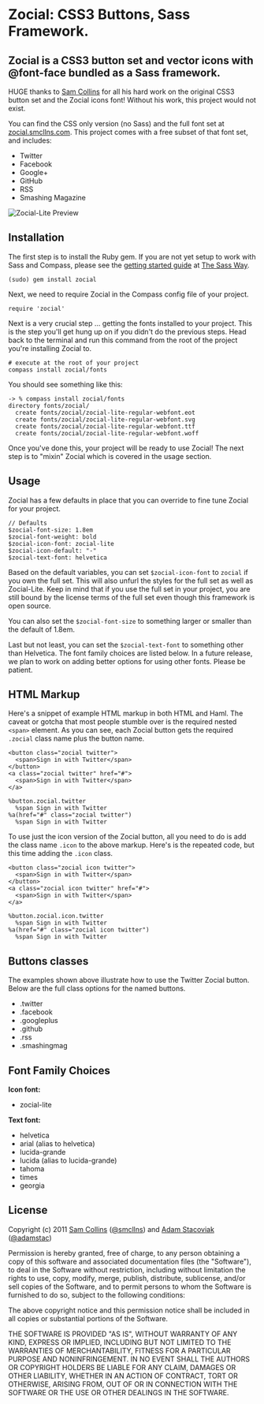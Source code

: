 # Zocial: CSS3 Buttons, Sass Framework.

## Zocial is a CSS3 button set and vector icons with @font-face bundled as a Sass framework.

HUGE thanks to [Sam Collins](http://twitter.com/smcllns) for all his hard work on the original CSS3 button set and the Zocial icons font! Without his work, this project would not exist.

You can find the CSS only version (no Sass) and the full font set at [zocial.smcllns.com](http://zocial.smcllns.com/). This project comes with a free subset of that font set, and includes:

* Twitter
* Facebook
* Google+
* GitHub
* RSS
* Smashing Magazine

![Zocial-Lite Preview](https://github.com/adamstac/zocial/raw/master/test/public/images/zocial-lite-preview.jpg)

## Installation

The first step is to install the Ruby gem. If you are not yet setup to work with Sass and Compass, please see the [getting started guide](http://thesassway.com/beginner/getting-started-with-sass-and-compass) at [The Sass Way](http://thesassway.com/).

    (sudo) gem install zocial

Next, we need to require Zocial in the Compass config file of your project.

    require 'zocial'

Next is a very crucial step ... getting the fonts installed to your project. This is the step you'll get hung up on if you didn't do the previous steps. Head back to the terminal and run this command from the root of the project you're installing Zocial to.

    # execute at the root of your project
    compass install zocial/fonts

You should see something like this:

    -> % compass install zocial/fonts
    directory fonts/zocial/ 
      create fonts/zocial/zocial-lite-regular-webfont.eot
      create fonts/zocial/zocial-lite-regular-webfont.svg
      create fonts/zocial/zocial-lite-regular-webfont.ttf
      create fonts/zocial/zocial-lite-regular-webfont.woff

Once you've done this, your project will be ready to use Zocial! The next step is to "mixin" Zocial which is covered in the usage section.

## Usage

Zocial has a few defaults in place that you can override to fine tune Zocial for your project.

    // Defaults
    $zocial-font-size: 1.8em
    $zocial-font-weight: bold
    $zocial-icon-font: zocial-lite
    $zocial-icon-default: "-"
    $zocial-text-font: helvetica

Based on the default variables, you can set `$zocial-icon-font` to `zocial` if you own the full set. This will also unfurl the styles for the full set as well as Zocial-Lite. Keep in mind that if you use the full set in your project, you are still bound by the license terms of the full set even though this framework is open source.

You can also set the `$zocial-font-size` to something larger or smaller than the default of 1.8em.

Last but not least, you can set the `$zocial-text-font` to something other than Helvetica. The font family choices are listed below. In a future release, we plan to work on adding better options for using other fonts. Please be patient.

## HTML Markup

Here's a snippet of example HTML markup in both HTML and Haml. The caveat or gotcha that most people stumble over is the required nested `<span>` element. As you can see, each Zocial button gets the required `.zocial` class name plus the button name.

    <button class="zocial twitter">
      <span>Sign in with Twitter</span>
    </button>
    <a class="zocial twitter" href="#">
      <span>Sign in with Twitter</span>
    </a>

    %button.zocial.twitter
      %span Sign in with Twitter
    %a(href="#" class="zocial twitter")
      %span Sign in with Twitter

To use just the icon version of the Zocial button, all you need to do is add the class name `.icon` to the above markup. Here's is the repeated code, but this time adding the `.icon` class.

    <button class="zocial icon twitter">
      <span>Sign in with Twitter</span>
    </button>
    <a class="zocial icon twitter" href="#">
      <span>Sign in with Twitter</span>
    </a>

    %button.zocial.icon.twitter
      %span Sign in with Twitter
    %a(href="#" class="zocial icon twitter")
      %span Sign in with Twitter

## Buttons classes

The examples shown above illustrate how to use the Twitter Zocial button. Below are the full class options for the named buttons.

* .twitter
* .facebook
* .googleplus
* .github
* .rss
* .smashingmag

## Font Family Choices

**Icon font:**

* zocial-lite

**Text font:**

* helvetica
* arial (alias to helvetica)
* lucida-grande
* lucida (alias to lucida-grande)
* tahoma
* times
* georgia

## License

Copyright (c) 2011 [Sam Collins](http://smcllns.com/) ([@smcllns](http://twitter.com/smcllns)) and [Adam Stacoviak](http://adamstacoviak.com/) ([@adamstac](http://twitter.com/adamstac))

Permission is hereby granted, free of charge, to any person obtaining a copy of this software and associated documentation files (the "Software"), to deal in the Software without restriction, including without limitation the rights to use, copy, modify, merge, publish, distribute, sublicense, and/or sell copies of the Software, and to permit persons to whom the Software is furnished to do so, subject to the following conditions:

The above copyright notice and this permission notice shall be included in all copies or substantial portions of the Software.

THE SOFTWARE IS PROVIDED "AS IS", WITHOUT WARRANTY OF ANY KIND, EXPRESS OR IMPLIED, INCLUDING BUT NOT LIMITED TO THE WARRANTIES OF MERCHANTABILITY, FITNESS FOR A PARTICULAR PURPOSE AND NONINFRINGEMENT. IN NO EVENT SHALL THE AUTHORS OR COPYRIGHT HOLDERS BE LIABLE FOR ANY CLAIM, DAMAGES OR OTHER LIABILITY, WHETHER IN AN ACTION OF CONTRACT, TORT OR OTHERWISE, ARISING FROM, OUT OF OR IN CONNECTION WITH THE SOFTWARE OR THE USE OR OTHER DEALINGS IN THE SOFTWARE.